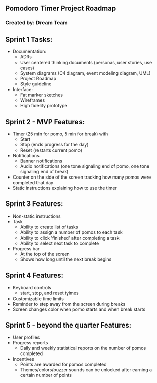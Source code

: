 ## Pomodoro Timer Project Roadmap
### Created by: Dream Team 

## Sprint 1 Tasks:
  * Documentation:  
    * ADRs
    * User centered thinking documents (personas, user stories, use cases)
    * System diagrams (C4 diagram, event modeling diagram, UML)
    * Project Roadmap
    * Style guideline
  * Interface:
    * Fat marker sketches
    * Wireframes
    * High fidelity prototype

## Sprint 2 - MVP Features:
  * Timer (25 min for pomo, 5 min for break) with
    * Start
    * Stop (ends progress for the day)
    * Reset (restarts current pomo)
  * Notifications
    * Banner notifications
    * Audio notifications (one tone signaling end of pomo, one tone signaling end of break)
  * Counter on the side of the screen tracking how many pomos were completed that day
  * Static instructions explaining how to use the timer

## Sprint 3 Features:
  * Non-static instructions
  * Task
    * Ability to create list of tasks
    * Ability to assign a number of pomos to each task
    * Ability to click 'finished' after completing a task
    * Ability to select next task to complete
  * Progress bar
    * At the top of the screen
    * Shows how long until the next break begins

## Sprint 4 Features:
  * Keyboard controls
    * start, stop, and reset tyimes
  * Customizable time limits
  * Reminder to step away from the screen during breaks
  * Screen changes color when pomo starts and when break starts

## Sprint 5 - beyond the quarter Features:
  * User profiles
  * Progress reports
    * Daily and weekly statistical reports on the number of pomos completed
  * Incentives
    * Points are awarded for pomos completed
    * Themes/colors/buzzer sounds can be unlocked after earning a certain number of points